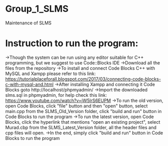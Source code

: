 # Group_1_SLMS
Maintenance of SLMS
# Instruction to run the program:
->Though the system can be run using any editor suitable for C++ programming, but we suggest to use Code::Blocks IDE
->Download all the files from the repository
->To install and connect Code Blocks C++ with MySQL and Xampp please refer to this link: https://tutorialplaceforall.blogspot.com/2017/03/connecting-code-blocks-c-with-mysql-and.html
->After installing Xampp and connecting it Code Blocks goto http://localhost/phpmyadmin/
->Import the downloaded slms.sql in phpmyadmin, for help check this link: https://www.youtube.com/watch?v=jW5lrS6EUPM
->To run the old version, open Code Blocks, click "file" button and then "open" button, select main.cpp from the SLMS_Old_Version folder, click "build and run" button in Code   Blocks to run the program
->To run the latest version, open Code Blocks, click the hyperlink that mentions "open an existing project", select Murad.cbp from the SLMS_Latest_Version folder, all the header files and cpp files will open.
->In the end, simply click "build and run" button in Code Blocks to run the program
